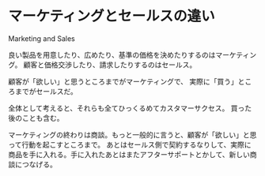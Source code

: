 # マーケティングとセールスの違い

Marketing and Sales

良い製品を用意したり、広めたり、基準の価格を決めたりするのはマーケティング。
顧客と価格交渉したり、請求したりするのはセールス。

顧客が「欲しい」と思うところまでがマーケティングで、
実際に「買う」ところまでがセールスだ。

全体として考えると、それらも全てひっくるめてカスタマーサクセス。
買った後のことも含む。

マーケティングの終わりは商談。もっと一般的に言うと、顧客が「欲しい」と思って行動を起こすところまで。
あとはセールス側で契約するなりして、実際に商品を手に入れる。手に入れたあとはまたアフターサポートとかして、新しい商談につなげる。
